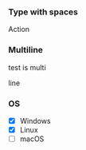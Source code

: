 <!-- markdownlint-disable -->
### Type with spaces

Action

### Multiline

test
is multi
<!--
I dont want this to be parsed
-->
line

### OS

- [x] Windows
- [x] Linux
- [ ] macOS
<!-- markdownlint-restore -->
